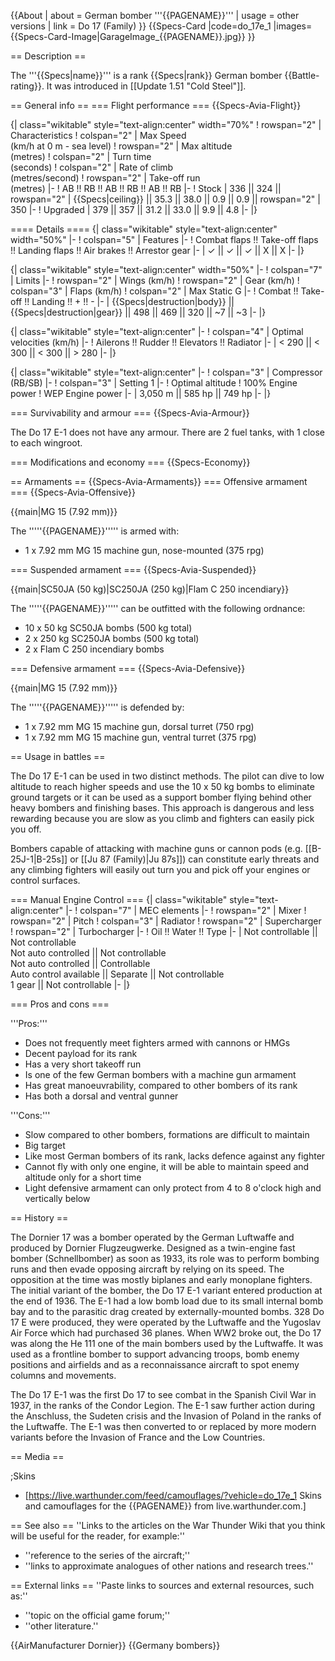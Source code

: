{{About
| about = German bomber '''{{PAGENAME}}'''
| usage = other versions
| link = Do 17 (Family)
}}
{{Specs-Card
|code=do_17e_1
|images={{Specs-Card-Image|GarageImage_{{PAGENAME}}.jpg}}
}}

== Description ==
<!-- ''In the description, the first part should be about the history of and the creation and combat usage of the aircraft, as well as its key features. In the second part, tell the reader about the aircraft in the game. Insert a screenshot of the vehicle, so that if the novice player does not remember the vehicle by name, he will immediately understand what kind of vehicle the article is talking about.'' -->
The '''{{Specs|name}}''' is a rank {{Specs|rank}} German bomber {{Battle-rating}}. It was introduced in [[Update 1.51 "Cold Steel"]].

== General info ==
=== Flight performance ===
{{Specs-Avia-Flight}}
<!-- ''Describe how the aircraft behaves in the air. Speed, manoeuvrability, acceleration and allowable loads - these are the most important characteristics of the vehicle.'' -->

{| class="wikitable" style="text-align:center" width="70%"
! rowspan="2" | Characteristics
! colspan="2" | Max Speed<br>(km/h at 0 m - sea level)
! rowspan="2" | Max altitude<br>(metres)
! colspan="2" | Turn time<br>(seconds)
! colspan="2" | Rate of climb<br>(metres/second)
! rowspan="2" | Take-off run<br>(metres)
|-
! AB !! RB !! AB !! RB !! AB !! RB
|-
! Stock
| 336 || 324 || rowspan="2" | {{Specs|ceiling}} || 35.3 || 38.0 || 0.9 || 0.9 || rowspan="2" | 350
|-
! Upgraded
| 379 || 357 || 31.2 || 33.0 || 9.9 || 4.8
|-
|}

==== Details ====
{| class="wikitable" style="text-align:center" width="50%"
|-
! colspan="5" | Features
|-
! Combat flaps !! Take-off flaps !! Landing flaps !! Air brakes !! Arrestor gear
|-
| ✓ || ✓ || ✓ || X || X     <!-- ✓ -->
|-
|}

{| class="wikitable" style="text-align:center" width="50%"
|-
! colspan="7" | Limits
|-
! rowspan="2" | Wings (km/h)
! rowspan="2" | Gear (km/h)
! colspan="3" | Flaps (km/h)
! colspan="2" | Max Static G
|-
! Combat !! Take-off !! Landing !! + !! -
|-
| {{Specs|destruction|body}} || {{Specs|destruction|gear}} || 498 || 469 || 320 || ~7 || ~3
|-
|}

{| class="wikitable" style="text-align:center"
|-
! colspan="4" | Optimal velocities (km/h)
|-
! Ailerons !! Rudder !! Elevators !! Radiator
|-
| < 290 || < 300 || < 300 || > 280
|-
|}

{| class="wikitable" style="text-align:center"
|-
! colspan="3" | Compressor (RB/SB)
|-
! colspan="3" | Setting 1
|-
! Optimal altitude
! 100% Engine power
! WEP Engine power
|-
| 3,050 m || 585 hp || 749 hp
|-
|}

=== Survivability and armour ===
{{Specs-Avia-Armour}}
<!-- ''Examine the survivability of the aircraft. Note how vulnerable the structure is and how secure the pilot is, whether the fuel tanks are armoured, etc. Describe the armour, if there is any, and also mention the vulnerability of other critical aircraft systems.'' -->
The Do 17 E-1 does not have any armour. There are 2 fuel tanks, with 1 close to each wingroot.

=== Modifications and economy ===
{{Specs-Economy}}

== Armaments ==
{{Specs-Avia-Armaments}}
=== Offensive armament ===
{{Specs-Avia-Offensive}}
<!-- ''Describe the offensive armament of the aircraft, if any. Describe how effective the cannons and machine guns are in a battle, and also what belts or drums are better to use. If there is no offensive weaponry, delete this subsection.'' -->
{{main|MG 15 (7.92 mm)}}

The '''''{{PAGENAME}}''''' is armed with:

* 1 x 7.92 mm MG 15 machine gun, nose-mounted (375 rpg)

=== Suspended armament ===
{{Specs-Avia-Suspended}}
<!-- ''Describe the aircraft's suspended armament: additional cannons under the wings, bombs, rockets and torpedoes. This section is especially important for bombers and attackers. If there is no suspended weaponry remove this subsection.'' -->
{{main|SC50JA (50 kg)|SC250JA (250 kg)|Flam C 250 incendiary}}

The '''''{{PAGENAME}}''''' can be outfitted with the following ordnance:

* 10 x 50 kg SC50JA bombs (500 kg total)
* 2 x 250 kg SC250JA bombs (500 kg total)
* 2 x Flam C 250 incendiary bombs

=== Defensive armament ===
{{Specs-Avia-Defensive}}
<!-- ''Defensive armament with turret machine guns or cannons, crewed by gunners. Examine the number of gunners and what belts or drums are better to use. If defensive weaponry is not available, remove this subsection.'' -->
{{main|MG 15 (7.92 mm)}}

The '''''{{PAGENAME}}''''' is defended by:

* 1 x 7.92 mm MG 15 machine gun, dorsal turret (750 rpg)
* 1 x 7.92 mm MG 15 machine gun, ventral turret (375 rpg)

== Usage in battles ==
<!-- ''Describe the tactics of playing in the aircraft, the features of using aircraft in a team and advice on tactics. Refrain from creating a "guide" - do not impose a single point of view, but instead, give the reader food for thought. Examine the most dangerous enemies and give recommendations on fighting them. If necessary, note the specifics of the game in different modes (AB, RB, SB).'' -->
The Do 17 E-1 can be used in two distinct methods. The pilot can dive to low altitude to reach higher speeds and use the 10 x 50 kg bombs to eliminate ground targets or it can be used as a support bomber flying behind other heavy bombers and finishing bases. This approach is dangerous and less rewarding because you are slow as you climb and fighters can easily pick you off.

Bombers capable of attacking with machine guns or cannon pods (e.g. [[B-25J-1|B-25s]] or [[Ju 87 (Family)|Ju 87s]]) can constitute early threats and any climbing fighters will easily out turn you and pick off your engines or control surfaces.

=== Manual Engine Control ===
{| class="wikitable" style="text-align:center"
|-
! colspan="7" | MEC elements
|-
! rowspan="2" | Mixer
! rowspan="2" | Pitch
! colspan="3" | Radiator
! rowspan="2" | Supercharger
! rowspan="2" | Turbocharger
|-
! Oil !! Water !! Type
|-
| Not controllable || Not controllable<br>Not auto controlled || Not controllable<br>Not auto controlled || Controllable<br>Auto control available || Separate || Not controllable<br>1 gear || Not controllable
|-
|}

=== Pros and cons ===
<!-- ''Summarise and briefly evaluate the vehicle in terms of its characteristics and combat effectiveness. Mark its pros and cons in the bulleted list. Try not to use more than 6 points for each of the characteristics. Avoid using categorical definitions such as "bad", "good" and the like - use substitutions with softer forms such as "inadequate" and "effective".'' -->

'''Pros:'''

* Does not frequently meet fighters armed with cannons or HMGs
* Decent payload for its rank
* Has a very short takeoff run
* Is one of the few German bombers with a machine gun armament
* Has great manoeuvrability, compared to other bombers of its rank
* Has both a dorsal and ventral gunner

'''Cons:'''

* Slow compared to other bombers, formations are difficult to maintain
* Big target
* Like most German bombers of its rank, lacks defence against any fighter
* Cannot fly with only one engine, it will be able to maintain speed and altitude only for a short time
* Light defensive armament can only protect from 4 to 8 o'clock high and vertically below

== History ==
<!-- ''Describe the history of the creation and combat usage of the aircraft in more detail than in the introduction. If the historical reference turns out to be too long, take it to a separate article, taking a link to the article about the vehicle and adding a block "/History" (example: <nowiki>https://wiki.warthunder.com/(Vehicle-name)/History</nowiki>) and add a link to it here using the <code>main</code> template. Be sure to reference text and sources by using <code><nowiki><ref></ref></nowiki></code>, as well as adding them at the end of the article with <code><nowiki><references /></nowiki></code>. This section may also include the vehicle's dev blog entry (if applicable) and the in-game encyclopedia description (under <code><nowiki>=== In-game description ===</nowiki></code>, also if applicable).'' -->
The Dornier 17 was a bomber operated by the German Luftwaffe and produced by Dornier Flugzeugwerke. Designed as a twin-engine fast bomber (Schnellbomber) as soon as 1933, its role was to perform bombing runs and then evade opposing aircraft by relying on its speed. The opposition at the time was mostly biplanes and early monoplane fighters. The initial variant of the bomber, the Do 17 E-1 variant entered production at the end of 1936. The E-1 had a low bomb load due to its small internal bomb bay and to the parasitic drag created by externally-mounted bombs. 328 Do 17 E were produced, they were operated by the Luftwaffe and the Yugoslav Air Force which had purchased 36 planes. When WW2 broke out, the Do 17 was along the He 111 one of the main bombers used by the Luftwaffe. It was used as a frontline bomber to support advancing troops, bomb enemy positions and airfields and as a reconnaissance aircraft to spot enemy columns and movements.

The Do 17 E-1 was the first Do 17 to see combat in the Spanish Civil War in 1937, in the ranks of the Condor Legion. The E-1 saw further action during the Anschluss, the Sudeten crisis and the Invasion of Poland in the ranks of the Luftwaffe. The E-1 was then converted to or replaced by more modern variants before the Invasion of France and the Low Countries.

== Media ==
<!-- ''Excellent additions to the article would be video guides, screenshots from the game, and photos.'' -->

;Skins
* [https://live.warthunder.com/feed/camouflages/?vehicle=do_17e_1 Skins and camouflages for the {{PAGENAME}} from live.warthunder.com.]

== See also ==
''Links to the articles on the War Thunder Wiki that you think will be useful for the reader, for example:''
* ''reference to the series of the aircraft;''
* ''links to approximate analogues of other nations and research trees.''

== External links ==
''Paste links to sources and external resources, such as:''
* ''topic on the official game forum;''
* ''other literature.''

{{AirManufacturer Dornier}}
{{Germany bombers}}